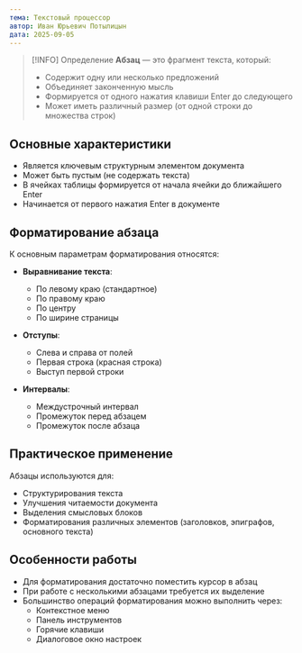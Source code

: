 ```yaml
---
тема: Текстовый процессор
автор: Иван Юрьевич Потылицын
дата: 2025-09-05
---
```


> [!INFO] Определение
> **Абзац** — это фрагмент текста, который:
> - Содержит одну или несколько предложений
> - Объединяет законченную мысль
> - Формируется от одного нажатия клавиши Enter до следующего
> - Может иметь различный размер (от одной строки до множества строк)

## Основные характеристики

- Является ключевым структурным элементом документа
- Может быть пустым (не содержать текста)
- В ячейках таблицы формируется от начала ячейки до ближайшего Enter
- Начинается от первого нажатия Enter в документе

## Форматирование абзаца

К основным параметрам форматирования относятся:

- **Выравнивание текста**:
    - По левому краю (стандартное)
    - По правому краю
    - По центру
    - По ширине страницы

- **Отступы**:
    - Слева и справа от полей
    - Первая строка (красная строка)
    - Выступ первой строки

- **Интервалы**:
    - Междустрочный интервал
    - Промежуток перед абзацем
    - Промежуток после абзаца

## Практическое применение

Абзацы используются для:
- Структурирования текста
- Улучшения читаемости документа
- Выделения смысловых блоков
- Форматирования различных элементов (заголовков, эпиграфов, основного текста)

## Особенности работы

- Для форматирования достаточно поместить курсор в абзац
- При работе с несколькими абзацами требуется их выделение
- Большинство операций форматирования можно выполнить через:
    - Контекстное меню
    - Панель инструментов
    - Горячие клавиши
    - Диалоговое окно настроек
